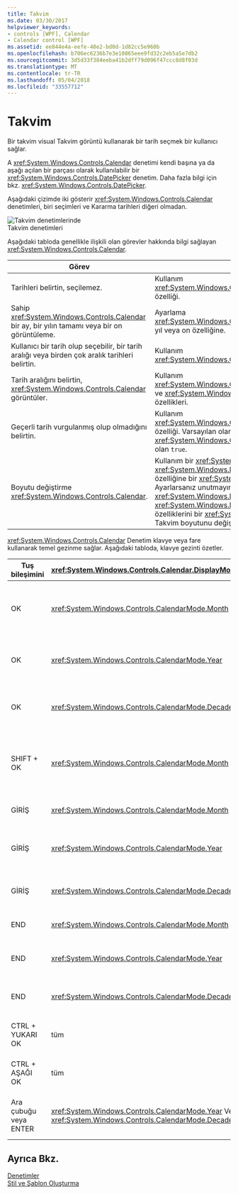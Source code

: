 ```yaml
---
title: Takvim
ms.date: 03/30/2017
helpviewer_keywords:
- controls [WPF], Calendar
- Calendar control [WPF]
ms.assetid: ee844e4a-eefe-48e2-bd0d-1d82cc5e960b
ms.openlocfilehash: b706ec6236b7e3e10865eee9fd32c2eb5a5e7db2
ms.sourcegitcommit: 3d5d33f384eeba41b2dff79d096f47ccc8d8f03d
ms.translationtype: MT
ms.contentlocale: tr-TR
ms.lasthandoff: 05/04/2018
ms.locfileid: "33557712"
---
```

# <a name="calendar"></a>Takvim
Bir takvim visual Takvim görüntü kullanarak bir tarih seçmek bir kullanıcı sağlar.  
  
 A <xref:System.Windows.Controls.Calendar> denetimi kendi başına ya da aşağı açılan bir parçası olarak kullanılabilir bir <xref:System.Windows.Controls.DatePicker> denetim. Daha fazla bilgi için bkz. <xref:System.Windows.Controls.DatePicker>.  
  
 Aşağıdaki çizimde iki gösterir <xref:System.Windows.Controls.Calendar> denetimleri, biri seçimleri ve Kararma tarihleri diğeri olmadan.  
  
 ![Takvim denetimlerinde](../../../../docs/framework/wpf/controls/media/ndp-calendarcontrols.png "NDP_CalendarControls")  
Takvim denetimleri  
  
 Aşağıdaki tabloda genellikle ilişkili olan görevler hakkında bilgi sağlayan <xref:System.Windows.Controls.Calendar>.  
  
|Görev|Uygulama|  
|----------|--------------------|  
|Tarihleri belirtin, seçilemez.|Kullanım <xref:System.Windows.Controls.Calendar.BlackoutDates%2A> özelliği.|  
|Sahip <xref:System.Windows.Controls.Calendar> bir ay, bir yılın tamamı veya bir on görüntüleme.|Ayarlama <xref:System.Windows.Controls.Calendar.DisplayMode%2A> ay, yıl veya on özelliğine.|  
|Kullanıcı bir tarih olup seçebilir, bir tarih aralığı veya birden çok aralık tarihleri belirtin.|Kullanım <xref:System.Windows.Controls.Calendar.SelectionMode%2A>.|  
|Tarih aralığını belirtin, <xref:System.Windows.Controls.Calendar> görüntüler.|Kullanım <xref:System.Windows.Controls.Calendar.DisplayDateStart%2A> ve <xref:System.Windows.Controls.Calendar.DisplayDateEnd%2A> özellikleri.|  
|Geçerli tarih vurgulanmış olup olmadığını belirtin.|Kullanım <xref:System.Windows.Controls.Calendar.IsTodayHighlighted%2A> özelliği. Varsayılan olarak, <xref:System.Windows.Controls.Calendar.IsTodayHighlighted%2A> olan `true`.|  
|Boyutu değiştirme <xref:System.Windows.Controls.Calendar>.|Kullanım bir <xref:System.Windows.Controls.Viewbox> veya <xref:System.Windows.FrameworkElement.LayoutTransform%2A> özelliğine bir <xref:System.Windows.Media.ScaleTransform>. Ayarlarsanız unutmayın <xref:System.Windows.FrameworkElement.Width%2A> ve <xref:System.Windows.FrameworkElement.Height%2A> özelliklerini bir <xref:System.Windows.Controls.Calendar>, gerçek Takvim boyutunu değiştirmez.|  
  
 <xref:System.Windows.Controls.Calendar> Denetim klavye veya fare kullanarak temel gezinme sağlar. Aşağıdaki tabloda, klavye gezinti özetler.  
  
|Tuş bileşimini|<xref:System.Windows.Controls.Calendar.DisplayMode%2A>|Eylem|  
|---------------------|-----------------------------------------------------------------------------------------------------------------------------------------------------------|------------|  
|OK|<xref:System.Windows.Controls.CalendarMode.Month>|Değişiklikleri <xref:System.Windows.Controls.Calendar.SelectedDate%2A> özelliği, <xref:System.Windows.Controls.Calendar.SelectionMode%2A> özelliği ayarlı değil <xref:System.Windows.Controls.CalendarSelectionMode.None>.|  
|OK|<xref:System.Windows.Controls.CalendarMode.Year>|Ayın değiştirir <xref:System.Windows.Controls.Calendar.DisplayDate%2A> özelliği. Unutmayın <xref:System.Windows.Controls.Calendar.SelectedDate%2A> değişmez.|  
|OK|<xref:System.Windows.Controls.CalendarMode.Decade>|Yıl değerini değiştirir <xref:System.Windows.Controls.Calendar.DisplayDate%2A>. Unutmayın <xref:System.Windows.Controls.Calendar.SelectedDate%2A> değişmez.|  
|SHIFT + OK|<xref:System.Windows.Controls.CalendarMode.Month>|Varsa <xref:System.Windows.Controls.Calendar.SelectionMode%2A> ayarlanmazsa <xref:System.Windows.Controls.CalendarSelectionMode.SingleDate> veya <xref:System.Windows.Controls.CalendarSelectionMode.None>, seçili tarih aralığını genişletir.|  
|GİRİŞ|<xref:System.Windows.Controls.CalendarMode.Month>|Değişiklikleri <xref:System.Windows.Controls.Calendar.SelectedDate%2A> geçerli ayın ilk günü için.|  
|GİRİŞ|<xref:System.Windows.Controls.CalendarMode.Year>|Ayın değiştirir <xref:System.Windows.Controls.Calendar.DisplayDate%2A> yılın ilk ayı için. <xref:System.Windows.Controls.Calendar.SelectedDate%2A> Değişmez.|  
|GİRİŞ|<xref:System.Windows.Controls.CalendarMode.Decade>|Yıl değerini değiştirir <xref:System.Windows.Controls.Calendar.DisplayDate%2A> on ilk yılda. <xref:System.Windows.Controls.Calendar.SelectedDate%2A> Değişmez.|  
|END|<xref:System.Windows.Controls.CalendarMode.Month>|Değişiklikleri <xref:System.Windows.Controls.Calendar.SelectedDate%2A> geçerli ayın son günü.|  
|END|<xref:System.Windows.Controls.CalendarMode.Year>|Ayın değiştirir <xref:System.Windows.Controls.Calendar.DisplayDate%2A> yılın son ayı. <xref:System.Windows.Controls.Calendar.SelectedDate%2A> Değişmez.|  
|END|<xref:System.Windows.Controls.CalendarMode.Decade>|Yıl değerini değiştirir <xref:System.Windows.Controls.Calendar.DisplayDate%2A> on son yılda. <xref:System.Windows.Controls.Calendar.SelectedDate%2A> Değişmez.|  
|CTRL + YUKARI OK|tüm|Geçiş için sonraki büyük <xref:System.Windows.Controls.Calendar.DisplayMode%2A>. Varsa <xref:System.Windows.Controls.Calendar.DisplayMode%2A> zaten <xref:System.Windows.Controls.CalendarMode.Decade>, eylem yok.|  
|CTRL + AŞAĞI OK|tüm|Anahtarları sonraki küçük <xref:System.Windows.Controls.Calendar.DisplayMode%2A>. Varsa <xref:System.Windows.Controls.Calendar.DisplayMode%2A> zaten <xref:System.Windows.Controls.CalendarMode.Month>, eylem yok.|  
|Ara çubuğu veya ENTER|<xref:System.Windows.Controls.CalendarMode.Year> Veya <xref:System.Windows.Controls.CalendarMode.Decade>|Anahtarlar <xref:System.Windows.Controls.Calendar.DisplayMode%2A> için <xref:System.Windows.Controls.CalendarMode.Month> veya <xref:System.Windows.Controls.CalendarMode.Year> odaklanmış öğesi tarafından temsil edilen.|  
  
## <a name="see-also"></a>Ayrıca Bkz.  
 [Denetimler](../../../../docs/framework/wpf/controls/index.md)  
 [Stil ve Şablon Oluşturma](../../../../docs/framework/wpf/controls/styling-and-templating.md)
